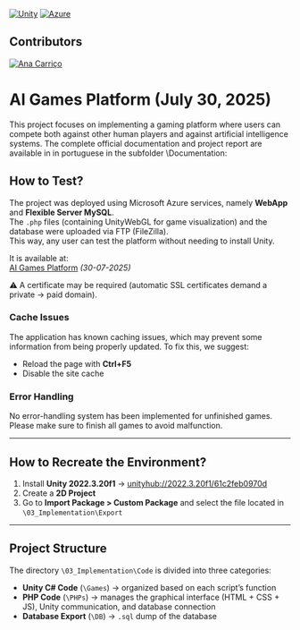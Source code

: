 [![Unity](https://img.shields.io/badge/Unity-2022.3.20f1-blue.svg)](https://unity.com/)
[![Azure](https://img.shields.io/badge/Deployed%20on-Azure-informational.svg)](https://azure.microsoft.com/)

## Contributors

[![Ana Carriço](https://img.shields.io/badge/Contributor-Ana_Carriço-pink)](https://www.linkedin.com/in/ana-carri%C3%A7o-b890ba296/)

# AI Games Platform (July 30, 2025)

This project focuses on implementing a gaming platform where users can compete both against other human players and against artificial intelligence systems.
The complete official documentation and project report are available in in portuguese in the subfolder \Documentation:  

## How to Test?

The project was deployed using Microsoft Azure services, namely **WebApp** and **Flexible Server MySQL**.  
The `.php` files (containing UnityWebGL for game visualization) and the database were uploaded via FTP (FileZilla).  
This way, any user can test the platform without needing to install Unity.

It is available at:  
[AI Games Platform](https://notenoughgames-e8dke0edddhkckfc.spaincentral-01.azurewebsites.net) *(30-07-2025)*  

⚠️ A certificate may be required (automatic SSL certificates demand a private → paid domain).

### Cache Issues
The application has known caching issues, which may prevent some information from being properly updated. To fix this, we suggest:

- Reload the page with **Ctrl+F5**  
- Disable the site cache  

### Error Handling
No error-handling system has been implemented for unfinished games.  
Please make sure to finish all games to avoid malfunction.

---

## How to Recreate the Environment?

1. Install **Unity 2022.3.20f1** → [unityhub://2022.3.20f1/61c2feb0970d](unityhub://2022.3.20f1/61c2feb0970d)  
2. Create a **2D Project**  
3. Go to **Import Package > Custom Package** and select the file located in `\03_Implementation\Export`

---

## Project Structure

The directory `\03_Implementation\Code` is divided into three categories:

- **Unity C# Code** (`\Games`) → organized based on each script’s function  
- **PHP Code** (`\PHPs`) → manages the graphical interface (HTML + CSS + JS), Unity communication, and database connection  
- **Database Export** (`\DB`) → `.sql` dump of the database
